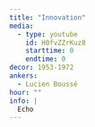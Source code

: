 ```yaml
---
title: "Innovation"
media:
  - type: youtube
    id: H0fvZZrKuz8
    starttime: 0
    endtime: 0
decor: 1953-1972
ankers:
  - Lucien Boussé
hour: ""
info: |
  Echo
---
```

